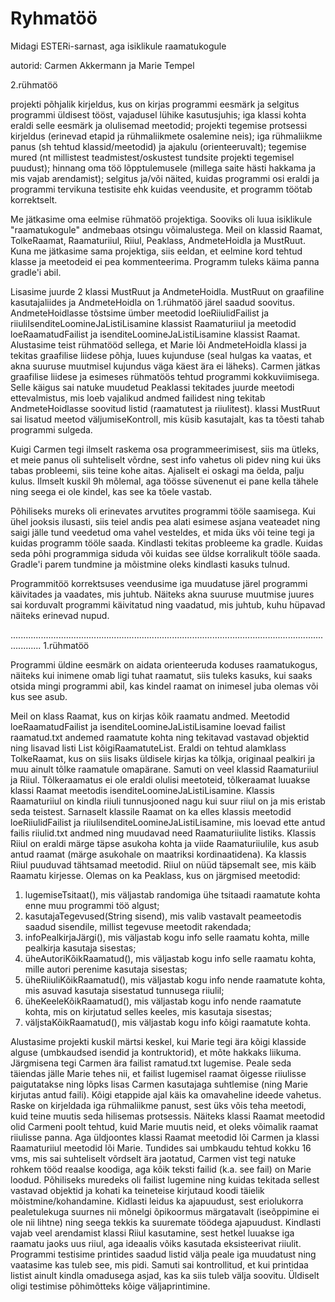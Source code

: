 # Ryhmatöö
Midagi ESTERi-sarnast, aga isiklikule raamatukogule

autorid: Carmen Akkermann ja Marie Tempel

2.rühmatöö

projekti põhjalik kirjeldus, kus on kirjas programmi eesmärk ja selgitus programmi üldisest tööst, vajadusel lühike kasutusjuhis;
iga klassi kohta eraldi selle eesmärk ja olulisemad meetodid;
projekti tegemise protsessi kirjeldus (erinevad etapid ja rühmaliikmete osalemine neis);
iga rühmaliikme panus (sh tehtud klassid/meetodid) ja ajakulu (orienteeruvalt);
tegemise mured (nt millistest teadmistest/oskustest tundsite projekti tegemisel puudust);
hinnang oma töö lõpptulemusele (millega saite hästi hakkama ja mis vajab arendamist);
selgitus ja/või näited, kuidas programmi osi eraldi ja programmi tervikuna testisite ehk kuidas veendusite, et programm töötab korrektselt.

Me jätkasime oma eelmise rühmatöö projektiga. Sooviks oli luua isiklikule "raamatukogule" andmebaas otsingu võimalustega. Meil on klassid Raamat, TolkeRaamat, Raamaturiiul, Riiul, Peaklass, AndmeteHoidla ja MustRuut. Kuna me jätkasime sama projektiga, siis eeldan, et eelmine kord tehtud klasse ja meetodeid ei pea kommenteerima. Programm tuleks käima panna gradle'i abil.

Lisasime juurde 2 klassi MustRuut ja AndmeteHoidla. MustRuut on graafiline kasutajaliides ja AndmeteHoidla on 1.rühmatöö järel saadud soovitus. AndmeteHoidlasse tõstsime ümber meetodid loeRiiulidFailist ja riiuliIsenditeLoomineJaListiLisamine klassist Raamaturiiul ja meetodid loeRaamatudFailist ja isenditeLoomineJaListiLisamine klassist Raamat.
Alustasime teist rühmatööd sellega, et Marie lõi AndmeteHoidla klassi ja tekitas graafilise liidese põhja, luues kujunduse (seal hulgas ka vaatas, et akna suuruse muutmisel kujundus väga käest ära ei läheks). Carmen jätkas graafilise liidese ja esimeses rühmatöös tehtud programmi kokkuviimisega. Selle käigus sai natuke muudetud Peaklassi tekitades juurde meetodi ettevalmistus, mis loeb vajalikud andmed failidest ning tekitab AndmeteHoidlasse soovitud listid (raamatutest ja riiulitest). klassi MustRuut sai lisatud meetod väljumiseKontroll, mis küsib kasutajalt, kas ta tõesti tahab programmi sulgeda. 

Kuigi Carmen tegi ilmselt raskema osa programmeerimisest, siis ma ütleks, et meie panus oli suhteliselt võrdne, sest info vahetus oli pidev ning kui üks tabas probleemi, siis teine kohe aitas. Ajaliselt ei oskagi ma öelda, palju kulus. Ilmselt kuskil 9h mõlemal, aga töösse süvenenut ei pane kella tähele ning seega ei ole kindel, kas see ka tõele vastab.

Põhiliseks mureks oli erinevates arvutites programmi tööle saamisega. Kui ühel jooksis ilusasti, siis teiel andis pea alati esimese asjana veateadet ning saigi jälle tund veedetud oma vahel vesteldes, et mida üks või teine tegi ja kuidas programm tööle saada. Kindlasti tekitas probleeme ka gradle. Kuidas seda põhi programmiga siduda või kuidas see üldse korralikult tööle saada. Gradle'i parem tundmine ja mõistmine oleks kindlasti kasuks tulnud. 

Programmitöö korrektsuses veendusime iga muudatuse järel programmi käivitades ja vaadates, mis juhtub. Näiteks akna suuruse muutmise juures sai korduvalt programmi käivitatud ning vaadatud, mis juhtub, kuhu hüpavad näiteks erinevad nupud. 

........................................................................................................................................
1.rühmatöö

Programmi üldine eesmärk on aidata orienteeruda koduses raamatukogus, näiteks kui inimene omab ligi tuhat raamatut, siis tuleks kasuks, kui saaks otsida mingi programmi abil, kas kindel raamat on inimesel juba olemas või kus see asub.

Meil on klass Raamat, kus on kirjas kõik raamatu andmed. Meetodid loeRaamatudFailist ja isenditeLoomineJaListiLisamine loevad failist raamatud.txt andemed raamatute kohta ning tekitavad vastavad objektid ning lisavad listi List<Raamat> kõigiRaamatuteList. 
Eraldi on tehtud alamklass TolkeRaamat, kus on siis lisaks üldisele kirjas ka tõlkja, originaal pealkiri ja muu ainult tõlke raamatule omapärane. Samuti on veel klassid Raamaturiiul ja Riiul. Tõlkeraamatus ei ole eraldi olulisi meetoteid, tõlkeraamat luuakse klassi Raamat meetodis isenditeLoomineJaListiLisamine.
Klassis Raamaturiiul on kindla riiuli tunnusjooned nagu kui suur riiul on ja mis eristab seda teistest. Sarnaselt klassile Raamat on ka elles klassis meetodid loeRiiulidFailist ja riiuliIsenditeLoomineJaListiLisamine, mis loevad ette antud failis riiulid.txt andmed ning muudavad need Raamaturiiulite listiks.
Klassis Riiul on eraldi märge täpse asukoha kohta ja viide Raamaturiiulile, kus asub antud raamat (märge asukohale on maatriksi kordinaatidena). Ka klassis Riiul puuduvad tähtsamad meetodid. Riiul on nüüd täpsemalt see, mis käib Raamatu kirjesse.
Olemas on ka Peaklass, kus on järgmised meetodid:
  1) lugemiseTsitaat(), mis väljastab randomiga ühe tsitaadi raamatute kohta enne muu programmi töö algust;
  2) kasutajaTegevused(String sisend), mis valib vastavalt peameetodis saadud sisendile, millist tegevuse meetodit rakendada;
  3) infoPealkirjaJärgi(), mis väljastab kogu info selle raamatu kohta, mille pealkirja kasutaja sisestas;
  4) üheAutoriKõikRaamatud(), mis väljastab kogu info selle raamatu kohta, mille autori perenime kasutaja sisestas;
  5) üheRiiuliKõikRaamatud(), mis väljastab kogu info nende raamatute kohta, mis asuvad kasutaja sisestatud tunnusega riiulil;
  6) üheKeeleKõikRaamatud(), mis väljastab kogu info nende raamatute kohta, mis on kirjutatud selles keeles, mis kasutaja sisestas;
  7) väljstaKõikRaamatud(), mis väljastab kogu info kõigi raamatute kohta.

Alustasime projekti kuskil märtsi keskel, kui Marie tegi ära kõigi klasside alguse (umbkaudsed isendid ja kontruktorid), et mõte hakkaks liikuma. Järgmisena tegi Carmen ära failist ramatud.txt lugemise. Peale seda täiendas jälle Marie tehes nii, et failist lugemisel raamat õigesse riiulisse paigutatakse ning lõpks lisas Carmen kasutajaga suhtlemise (ning Marie kirjutas antud faili). Kõigi etappide ajal käis ka omavaheline ideede vahetus.
Raske on kirjeldada iga rühmaliikme panust, sest üks võis teha meetodi, kuid teine muutis seda hilisemas protsessis. Näiteks klassi Raamat meetodid olid Carmeni poolt tehtud, kuid Marie muutis neid, et oleks võimalik raamat riiulisse panna. Aga üldjoontes klassi Raamat meetodid lõi Carmen ja klassi Raamaturiiul meetodid lõi Marie. Tundides sai umbkaudu tehtud kokku 16 vms, mis sai suhteliselt võrdselt ära jaotatud, Carmen vist tegi natuke rohkem tööd reaalse koodiga, aga kõik teksti failid (k.a. see fail) on Marie loodud.
Põhiliseks muredeks oli failist lugemine ning kuidas tekitada sellest vastavad objektid ja kohati ka teineteise kirjutaud koodi täielik mõistmine/kohandamine. Kidlasti leidus ka ajapuudust, sest eriolukorra pealetulekuga suurnes nii mõnelgi õpikoormus märgatavalt (iseõppimine ei ole nii lihtne) ning seega tekkis ka suuremate töödega ajapuudust.
Kindlasti vajab veel arendamist klassi Riiul kasutamine, sest hetkel luuakse iga raamatu jaoks uus riiul, aga ideaalis võiks kasutada eksisteerivat riiulit. 
Programmi testisime printides saadud listid välja peale iga muudatust ning vaatasime kas tuleb see, mis pidi. Samuti sai kontrollitud, et kui printidaa listist ainult kindla omadusega asjad, kas ka siis tuleb välja soovitu. Üldiselt oligi testimise põhimõtteks kõige väljaprintimine.
